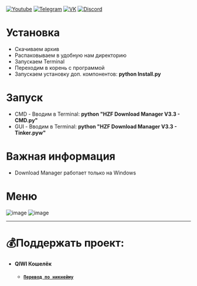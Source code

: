[![Youtube](https://user-images.githubusercontent.com/64781822/185656066-cdb875f1-ade6-4499-ae50-79a4f61fdc3e.png)](https://www.youtube.com/c/HZFYT/) [![Telegram](https://user-images.githubusercontent.com/64781822/185657127-657c530b-3849-4931-ab91-63d6f0508330.png)](https://t.me/hzfnews) [![VK](https://user-images.githubusercontent.com/64781822/185657778-21a240e2-da1f-4b72-b37e-447c9adebfcb.png)](https://vk.com/hzforum1) [![Discord](https://user-images.githubusercontent.com/64781822/185659753-b997c6db-c91a-42c0-8876-6826d46568ba.png)](https://discord.com/invite/7bneGfUS5h)

# Установка
* Скачиваем архив
* Распаковываем в удобную нам директорию
* Запускаем Terminal
* Переходим в корень с программой
* Запускаем установку доп. компонентов: **python Install.py**

# Запуск
* CMD - Вводим в Terminal: **python "HZF Download Manager V3.3 - CMD.py"**
* GUI - Вводим в Terminal: **python "HZF Download Manager V3.3 - Tinker.pyw"**

# Важная информация
* Download Manager работает только на Windows

# Меню

![image](https://user-images.githubusercontent.com/64781822/188499176-2cc79e6d-d932-4818-a322-a7847df50ce5.png)
![image](https://user-images.githubusercontent.com/64781822/188499188-e971f8c8-77b5-414c-8f4a-c9525e6c5904.png)

___
# 💰Поддержать проект:

+ #### **QIWI Кошелёк**
  + [**`Перевод по никнейму`**](https://qiwi.com/n/AVENCORESDONATE)
